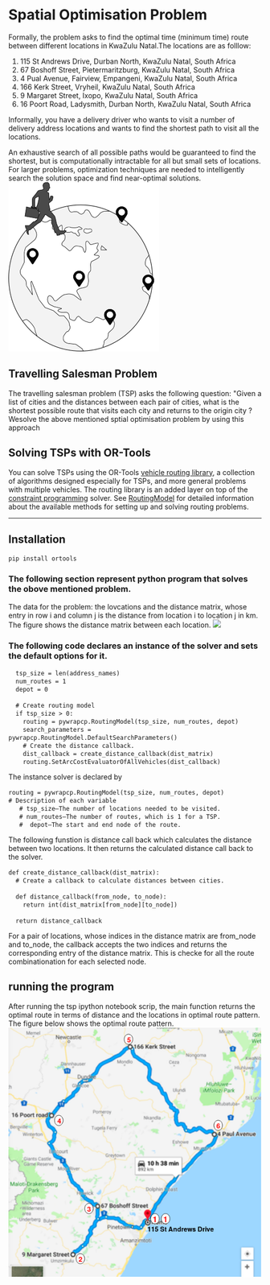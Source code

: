 
# Spatial Optimisation Problem


Formally, the problem asks to find the optimal time (minimum time) route between different locations in KwaZulu Natal.The locations are as folllow:
1. 115 St Andrews Drive, Durban North, KwaZulu Natal, South Africa
2. 67 Boshoff Street, Pietermaritzburg, KwaZulu Natal, South Africa
3. 4 Pual Avenue, Fairview, Empangeni, KwaZulu Natal, South Africa
4. 166 Kerk Street, Vryheil, KwaZulu Natal, South Africa
5. 9 Margaret Street, Ixopo, KwaZulu Natal, South Africa
6. 16 Poort Road, Ladysmith, Durban North, KwaZulu Natal, South Africa

Informally, you have a delivery driver who wants to visit a number of delivery address locations and wants to find the shortest path to visit all the locations.

An exhaustive search of all possible paths would be guaranteed to find the shortest, but is computationally intractable for all but small sets of locations. For larger problems, optimization techniques are needed to intelligently search the solution space and find near-optimal solutions.![img](tsp.png) 

## Travelling Salesman Problem
The travelling salesman problem (TSP) asks the following question: "Given a list of cities and the distances between each pair of cities, what is the shortest possible route that visits each city and returns to the origin city ? Wesolve the above mentioned sptial optimisation problem by using this approach

##  Solving TSPs with OR-Tools
You can solve TSPs using the OR-Tools [vehicle routing library](https://developers.google.com/optimization/reference/constraint_solver/routing/), a collection of algorithms designed especially for TSPs, and more general problems with multiple vehicles. The routing library is an added layer on top of the [constraint programming](https://developers.google.com/optimization/cp/) solver. See [RoutingModel](https://developers.google.com/optimization/reference/constraint_solver/routing/RoutingModel/) for detailed information about the available methods for setting up and solving routing problems.
___


## Installation
```
pip install ortools
```
### The following section represent python program that solves the obove mentioned problem. 


The data for the problem: the lovcations and the distance matrix, whose entry in row i and column j is the distance from location i to location j in km. The figure shows the distance matrix between each location.
<img src="DATA.png" width="600">


### The following code declares an instance of the solver and sets the default options for it.
```
  tsp_size = len(address_names)
  num_routes = 1
  depot = 0

  # Create routing model
  if tsp_size > 0:
    routing = pywrapcp.RoutingModel(tsp_size, num_routes, depot)
    search_parameters = pywrapcp.RoutingModel.DefaultSearchParameters()
    # Create the distance callback.
    dist_callback = create_distance_callback(dist_matrix)
    routing.SetArcCostEvaluatorOfAllVehicles(dist_callback)
```
The instance solver is declared by 
```
routing = pywrapcp.RoutingModel(tsp_size, num_routes, depot)
# Description of each variable
   # tsp_size—The number of locations needed to be visited.
   # num_routes—The number of routes, which is 1 for a TSP.
   #  depot—The start and end node of the route.
```
The following funstion is distance call back which calculates the distance between two locations. It then returns the calculated distance call back to the solver.
```
def create_distance_callback(dist_matrix):
  # Create a callback to calculate distances between cities.

  def distance_callback(from_node, to_node):
    return int(dist_matrix[from_node][to_node])

  return distance_callback
```
For a pair of locations, whose indices in the distance matrix are from_node and to_node, the callback accepts the two indices and returns the corresponding entry of the distance matrix. This is checke for all the route combinationation for each selected node.

## running the program

After running the tsp ipython notebook scrip, the main function returns the optimal route in terms of distance and the locations in optimal route pattern. The figure below shows the optimal route pattern.![img](SP.png) 


